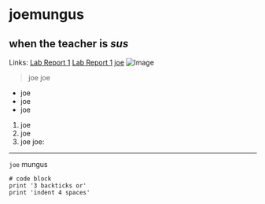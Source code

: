 # **joemungus**
## when the teacher is *sus*
Links:
[Lab Report 1](lab-report-1-week-2.html)
[Lab Report 1](https://Nickpizzablock.github.io/cse15l-lab-reports/lab-report-1-week-2.html)
[joe](www.youtube.com)
![Image](https://uploadstatic-sea.mihoyo.com/contentweb/20200723/2020072319115159476.png)
> joe
> joe
* joe
* joe
* joe
1. joe
2. joe
3. joe
joe:

---

`joe` mungus

```
# code block
print '3 backticks or'
print 'indent 4 spaces'
```
